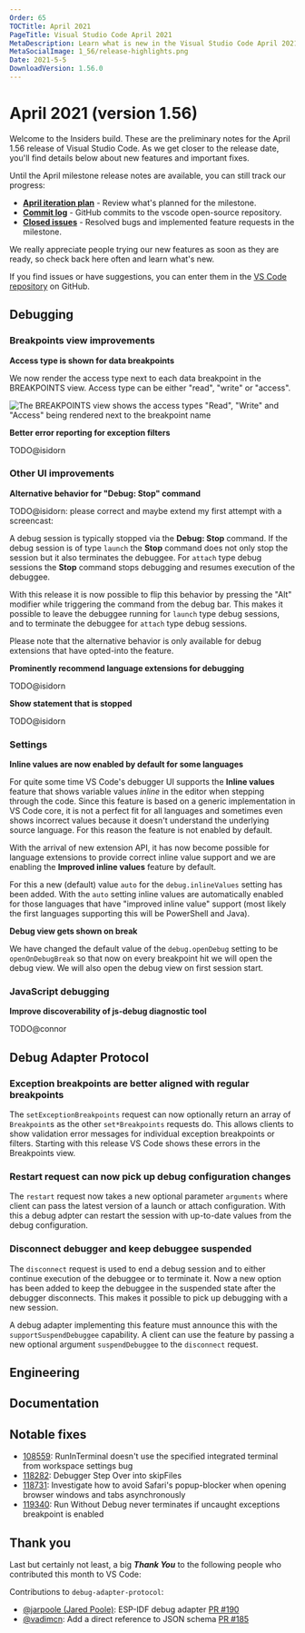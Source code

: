 ```yaml
---
Order: 65
TOCTitle: April 2021
PageTitle: Visual Studio Code April 2021
MetaDescription: Learn what is new in the Visual Studio Code April 2021 Release (1.56)
MetaSocialImage: 1_56/release-highlights.png
Date: 2021-5-5
DownloadVersion: 1.56.0
---
```

# April 2021 (version 1.56)

<!-- DOWNLOAD_LINKS_PLACEHOLDER -->

Welcome to the Insiders build. These are the preliminary notes for the April 1.56 release of Visual Studio Code. As we get closer to the release date, you'll find details below about new features and important fixes.

Until the April milestone release notes are available, you can still track our progress:

* **[April iteration plan](https://github.com/microsoft/vscode/issues/120585)** - Review what's planned for the milestone.
* **[Commit log](https://github.com/Microsoft/vscode/commits/main)** - GitHub commits to the vscode open-source repository.
* **[Closed issues](https://github.com/Microsoft/vscode/issues?q=is%3Aissue+milestone%3A%22April+2021%22+is%3Aclosed)** - Resolved bugs and implemented feature requests in the milestone.

We really appreciate people trying our new features as soon as they are ready, so check back here often and learn what's new.

If you find issues or have suggestions, you can enter them in the [VS Code repository](https://github.com/Microsoft/vscode/issues) on GitHub.

## Debugging

### Breakpoints view improvements

**Access type is shown for data breakpoints**

We now render the access type next to each data breakpoint in the BREAKPOINTS view. Access type can be either "read", "write" or "access".

![The BREAKPOINTS view shows the access types "Read", "Write" and "Access" being rendered next to the breakpoint name](images/1_56/data-breakpoints.png)


**Better error reporting for exception filters**

TODO@isidorn

### Other UI improvements

**Alternative behavior for "Debug: Stop" command**

TODO@isidorn: please correct and maybe extend my first attempt with a screencast:

A debug session is typically stopped via the **Debug: Stop** command. If the debug session is of type `launch` the **Stop** command does not only stop the session but it also terminates the debuggee. For `attach` type debug sessions the **Stop** command stops debugging and resumes execution of the debuggee.

With this release it is now possible to flip this behavior by pressing the "Alt" modifier while triggering the command from the debug bar. This makes it possible to leave the debuggee running for `launch` type debug sessions, and to terminate the debuggee for `attach` type debug sessions.

Please note that the alternative behavior is only available for debug extensions that have opted-into the feature.

**Prominently recommend language extensions for debugging**

TODO@isidorn

**Show statement that is stopped**

TODO@isidorn

### Settings

**Inline values are now enabled by default for some languages**

For quite some time VS Code's debugger UI supports the **Inline values** feature that shows variable values _inline_ in the editor when stepping through the code. Since this feature is based on a generic implementation in VS Code core, it is not a perfect fit for all languages and sometimes even shows incorrect values because it doesn't understand the underlying source language. For this reason the feature is not enabled by default.

With the arrival of new extension API, it has now become possible for language extensions to provide correct inline value support and we are enabling the **Improved inline values** feature by default.

For this a new (default) value `auto` for the `debug.inlineValues` setting has been added. With the `auto` setting inline values are automatically enabled for those languages that have "improved inline value" support (most likely the first languages supporting this will be PowerShell and Java).

**Debug view gets shown on break**

We have changed the default value of the `debug.openDebug` setting to be `openOnDebugBreak` so that now on every breakpoint hit we will open the debug view. We will also open the debug view on first session start.


### JavaScript debugging

**Improve discoverability of js-debug diagnostic tool**

TODO@connor

## Debug Adapter Protocol

### Exception breakpoints are better aligned with regular breakpoints

The `setExceptionBreakpoints` request can now optionally return an array of `Breakpoint`s as the other `set*Breakpoints` requests do. This allows clients to show validation error messages for individual exception breakpoints or filters. Starting with this release VS Code shows these errors in the Breakpoints view.

### Restart request can now pick up debug configuration changes

The `restart` request now takes a new optional parameter `arguments` where client can pass the latest version of a launch or attach configuration. With this a debug adpter can restart the session with up-to-date values from the debug configuration.

### Disconnect debugger and keep debuggee suspended

The `disconnect` request is used to end a debug session and to either continue execution of the debuggee or to terminate it. Now a new option has been added to keep the debuggee in the suspended state after the debugger disconnects. This makes it possible to pick up debugging with a new session.

A debug adapter implementing this feature must announce this with the `supportSuspendDebuggee` capability. A client can use the feature by passing a new optional argument `suspendDebuggee` to the `disconnect` request.

## Engineering

## Documentation

## Notable fixes

- [108559](https://github.com/microsoft/vscode/issues/108559): RunInTerminal doesn't use the specified integrated terminal from workspace settings bug
- [118282](https://github.com/microsoft/vscode/issues/118282): Debugger Step Over into skipFiles
- [118731](https://github.com/microsoft/vscode/issues/118731): Investigate how to avoid Safari's popup-blocker when opening browser windows and tabs asynchronously
- [119340](https://github.com/microsoft/vscode/issues/119340): Run Without Debug never terminates if uncaught exceptions breakpoint is enabled

## Thank you

Last but certainly not least, a big _**Thank You**_ to the following people who contributed this month to VS Code:

Contributions to `debug-adapter-protocol`:

* [@jarpoole (Jared Poole)](https://github.com/jarpoole): ESP-IDF debug adapter [PR #190](https://github.com/microsoft/debug-adapter-protocol/pull/190)
* [@vadimcn](https://github.com/vadimcn): Add a direct reference to JSON schema [PR #185](https://github.com/microsoft/debug-adapter-protocol/pull/185)


<!-- In-product release notes styles.  Do not modify without also modifying regex in gulpfile.common.js -->
<a id="scroll-to-top" role="button" title="Scroll to top" aria-label="scroll to top" href="#"><span class="icon"></span></a>
<link rel="stylesheet" type="text/css" href="css/inproduct_releasenotes.css"/>
